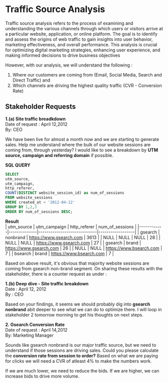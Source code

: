 # Traffic Source Analysis

Traffic source analysis refers to the process of examining and understanding the various channels through which users or visitors arrive at a particular website, application, or online platform. The goal is to identify and assess the origins of web traffic to gain insights into user behavior, marketing effectiveness, and overall performance. This analysis is crucial for optimizing digital marketing strategies, enhancing user experience, and making informed decisions to drive business objectives

However, with our analysis, we will understand the following :
1. Where our customers are coming from (Email, Social Media, Search and Direct Traffic) and
2. Which channels are driving the highest quality traffic (CVR - Conversion Rate)

## Stakeholder Requests <br>

**1.(a) Site traffic breadkdown**<br>
Date of request : April 12,2012 <br>
By: CEO <br>

We have been live for almost a month now and we are starting to generate sales. Help me understand where the bulk of our website sessions are coming from, through yesterday?
I would like to see a breakdown by **UTM source, campaign and referring domain** if possible.

**SQL QUERY**
```sql
SELECT 
utm_source, 
utm_campaign, 
http_referer, 
COUNT(DISTINCT website_session_id) as num_of_sessions
FROM website_sessions
WHERE created_at < '2012-04-12'
GROUP BY 1,2,3
ORDER BY num_of_sessions DESC;

```
**Result**
<br>
| utm_source | utm_campaign | http_referer                | num_of_sessions |
|------------|--------------|-----------------------------|------------------|
| gsearch    | nonbrand     | https://www.gsearch.com     | 3613             |
| NULL       | NULL         | NULL                        | 28               |
| NULL       | NULL         | https://www.gsearch.com     | 27               |
| gsearch    | brand        | https://www.gsearch.com     | 26               |
| NULL       | NULL         | https://www.bsearch.com     | 7                |
| bsearch    | brand        | https://www.bsearch.com     | 7                |


Based on above result, it's obvious that majority website sessions are coming from gsearch non-brand segment. On sharing these results with the stakeholder, there is a counter request as under :

**1.(b) Deep dive - Site traffic breakdown** <br>
Date : April 12, 2012 <br>
By : CEO <br>

Based on your findings, it seems we should probably dig into **gsearch nonbrand** abit deeper to see what we can do to optimize there.
I will loop in stakeholder 2 tomorrow morning to get his thoughts on next steps.

**2. Gsearch Conversion Rate**  <br>
Date of request : April 14,2012  <br>
By: Marketing Manager <br>

Sounds like gsearch nonbrand is our major traffic source, but we need to understand if those sessions are driving sales.
Could you please calculate the **conversion rate from session to order?**
Based on what we are paying for clicks we will need a CVR of atleast 4% to make the numbers work.

If we are much lower, we need to reduce the bids. If we are higher, we can increase bids to drive more volume.


   
   
